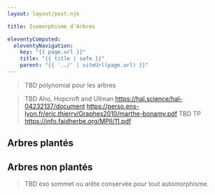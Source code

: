 ```yaml
---
layout: layout/post.njk

title: Isomorphisme d'Arbres

eleventyComputed:
  eleventyNavigation:
    key: "{{ page.url }}"
    title: "{{ title | safe }}"
    parent: "{{ '../' | siteUrl(page.url) }}"
---
```



> TBD polynomial pour les arbres

> TBD Aho, Hopcroft and Ullman <https://hal.science/hal-04232137/document>
> <https://perso.ens-lyon.fr/eric.thierry/Graphes2010/marthe-bonamy.pdf>
> TBD TP <https://info.faidherbe.org/MPII/11.pdf>

## Arbres plantés

## Arbres non plantés

> TBD exo sommet ou arête conservée pour tout automorphisme.